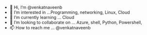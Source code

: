 - 👋 Hi, I’m @venkatnaveenb
- 👀 I’m interested in ...Programming, networking, Linux, Cloud
- 🌱 I’m currently learning ... Cloud
- 💞️ I’m looking to collaborate on ... Azure, shell, Python, Powershell,
- 📫 How to reach me ...  @venkatnaveenb

<!---
venkatnaveenb/venkatnaveenb is a ✨ special ✨ repository because its `README.md` (this file) appears on your GitHub profile.
You can click the Preview link to take a look at your changes.
--->
